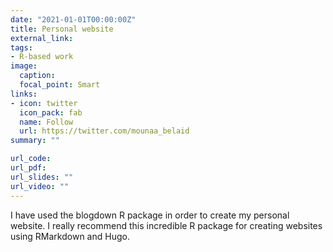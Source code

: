 ```yaml
---
date: "2021-01-01T00:00:00Z"
title: Personal website
external_link: 
tags:
- R-based work
image: 
  caption: 
  focal_point: Smart
links:
- icon: twitter
  icon_pack: fab
  name: Follow
  url: https://twitter.com/mounaa_belaid
summary: ""

url_code: 
url_pdf: 
url_slides: ""
url_video: ""
---
```


I have used the blogdown R package in order to create my personal website. I really recommend this incredible R package for creating websites using RMarkdown and Hugo.

